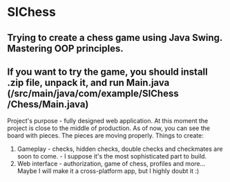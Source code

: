# SIChess

Trying to create a chess game using Java Swing. Mastering OOP principles. 
----------------------------------------------------------------------
If you want to try the game, you should install .zip file, unpack it, and run Main.java (/src/main/java/com/example/SIChess
/Chess/Main.java)
----------------------------------------------------------------------
Project's purpose - fully designed web application.
At this moment the project is close to the middle of production. As of now, you can see the board with pieces. The pieces are moving properly.
Things to create: 
1. Gameplay - checks, hidden checks, double checks and checkmates are soon to come. - I suppose it's the most sophisticated part to build.
2. Web interface - authorization, game of chess, profiles and more...
Maybe I will make it a cross-platform app, but I highly doubt it :)
